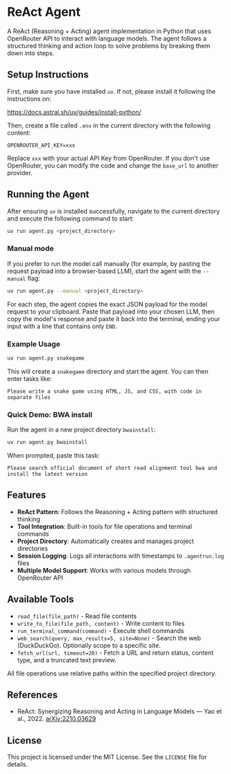 # ReAct Agent

A ReAct (Reasoning + Acting) agent implementation in Python that uses OpenRouter API to interact with language models. The agent follows a structured thinking and action loop to solve problems by breaking them down into steps.

## Setup Instructions

First, make sure you have installed `uv`. If not, please install it following the instructions on:

https://docs.astral.sh/uv/guides/install-python/

Then, create a file called `.env` in the current directory with the following content:

```
OPENROUTER_API_KEY=xxx
```

Replace `xxx` with your actual API Key from OpenRouter. If you don't use OpenRouter, you can modify the code and change the `base_url` to another provider.

## Running the Agent

After ensuring `uv` is installed successfully, navigate to the current directory and execute the following command to start:

```bash
uv run agent.py <project_directory>
```

### Manual mode

If you prefer to run the model call manually (for example, by pasting the request
payload into a browser-based LLM), start the agent with the `--manual` flag:

```bash
uv run agent.py --manual <project_directory>
```

For each step, the agent copies the exact JSON payload for the model request to
your clipboard. Paste that payload into your chosen LLM, then copy the model's
response and paste it back into the terminal, ending your input with a line that
contains only `END`.

### Example Usage

```bash
uv run agent.py snakegame
```

This will create a `snakegame` directory and start the agent. You can then enter tasks like:

```
Please write a snake game using HTML, JS, and CSS, with code in separate files
```

### Quick Demo: BWA install

Run the agent in a new project directory `bwainstall`:

```bash
uv run agent.py bwainstall
```

When prompted, paste this task:

```
Please search official document of short read alignment tool bwa and install the latest version
```

## Features

- **ReAct Pattern**: Follows the Reasoning + Acting pattern with structured thinking
- **Tool Integration**: Built-in tools for file operations and terminal commands
- **Project Directory**: Automatically creates and manages project directories
- **Session Logging**: Logs all interactions with timestamps to `.agentrun.log` files
- **Multiple Model Support**: Works with various models through OpenRouter API

## Available Tools

- `read_file(file_path)` - Read file contents
- `write_to_file(file_path, content)` - Write content to files
- `run_terminal_command(command)` - Execute shell commands
- `web_search(query, max_results=5, site=None)` - Search the web (DuckDuckGo). Optionally scope to a specific site.
- `fetch_url(url, timeout=20)` - Fetch a URL and return status, content type, and a truncated text preview.

All file operations use relative paths within the specified project directory.

## References

- ReAct: Synergizing Reasoning and Acting in Language Models — Yao et al., 2022. [arXiv:2210.03629](https://arxiv.org/abs/2210.03629)

## License

This project is licensed under the MIT License. See the `LICENSE` file for details.